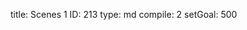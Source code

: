 title:          Scenes 1
ID:             213
type:           md
compile:        2
setGoal:        500


